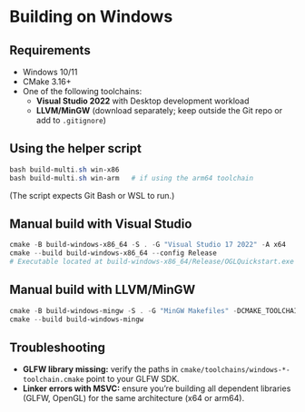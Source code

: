 # Building on Windows

## Requirements
- Windows 10/11
- CMake 3.16+
- One of the following toolchains:
  - **Visual Studio 2022** with Desktop development workload
  - **LLVM/MinGW** (download separately; keep outside the Git repo or add to `.gitignore`)

## Using the helper script
```powershell
bash build-multi.sh win-x86
bash build-multi.sh win-arm   # if using the arm64 toolchain
```
(The script expects Git Bash or WSL to run.)

## Manual build with Visual Studio
```powershell
cmake -B build-windows-x86_64 -S . -G "Visual Studio 17 2022" -A x64
cmake --build build-windows-x86_64 --config Release
# Executable located at build-windows-x86_64/Release/OGLQuickstart.exe
```

## Manual build with LLVM/MinGW
```powershell
cmake -B build-windows-mingw -S . -G "MinGW Makefiles" -DCMAKE_TOOLCHAIN_FILE=cmake/toolchains/windows-x86_64-toolchain.cmake
cmake --build build-windows-mingw
```

## Troubleshooting
- **GLFW library missing:** verify the paths in `cmake/toolchains/windows-*-toolchain.cmake` point to your GLFW SDK.
- **Linker errors with MSVC:** ensure you’re building all dependent libraries (GLFW, OpenGL) for the same architecture (x64 or arm64).
